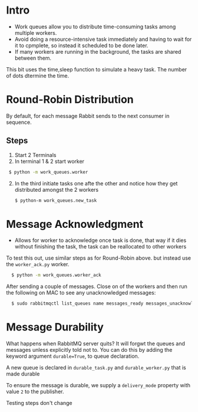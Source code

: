 # Intro
- Work queues allow you to distribute time-consuming tasks among multiple workers.
- Avoid doing a resource-intensive task immediately and having to wait for it to cpmplete, so instead it scheduled to be done later.
- If many workers are running in the background, the tasks are shared between them.

This bit uses the time,sleep function to simulate a heavy task. The number of dots dtermine the time.


# Round-Robin Distribution

By default, for each message Rabbit sends to the next consumer in sequence.
 ## Steps

 1. Start 2 Terminals
 2. In terminal 1 & 2 start worker
 ```bash
  $ python -m work_queues.worker
 ```
 2. In the third initiate tasks one afte the other and notice how they get distributed amongst the 2 workers
    ```bash
    $ python-m work_queues.new_task
    ```

# Message Acknowledgment
-  Allows for worker to acknowledge once task is done, that way if it dies without finishing the task, the task can be reallocated to other workers

To test this out, use similar steps as for Round-Robin above. but instead use the `worker_ack.py` worker.
```bash
  $ python -m work_queues.worker_ack
```
After sending a couple of messages. Close on of the workers and then run the following on MAC to see any unacknowledged messages:
```bash
  $ sudo rabbitmqctl list_queues name messages_ready messages_unacknowledged
```

# Message Durability

What happens when RabbitMQ server quits? It will forgwt the queues and messages unless explicitly told not to.
You can do this by adding the keyword argument `durable=True`, to queue declaration.

A new queue is declared in  `durable_task.py` and `durable_worker.py` that is made durable

To ensure the message is durable, we supply a `delivery_mode` property with value `2` to the publisher.

Testing steps don't change
